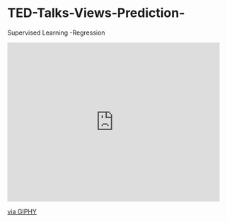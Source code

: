 # TED-Talks-Views-Prediction-
Supervised Learning -Regression
<iframe src="https://giphy.com/embed/3rwu7jdQD1VPq" width="480" height="360" frameBorder="0" class="giphy-embed" allowFullScreen></iframe><p><a href="https://giphy.com/gifs/okkultmotionpictures-ted-3rwu7jdQD1VPq">via GIPHY</a></p>
